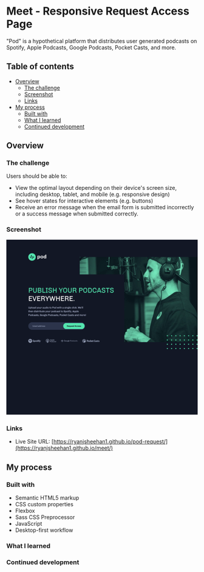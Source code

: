 # Meet - Responsive Request Access Page

"Pod" is a hypothetical platform that distributes user generated podcasts on Spotify, Apple Podcasts, Google Podcasts, Pocket Casts, and more.

## Table of contents

- [Overview](#overview)
  - [The challenge](#the-challenge)
  - [Screenshot](#screenshot)
  - [Links](#links)
- [My process](#my-process)
  - [Built with](#built-with)
  - [What I learned](#what-i-learned)
  - [Continued development](#continued-development)

## Overview

### The challenge

Users should be able to:

- View the optimal layout depending on their device's screen size, including desktop, tablet, and mobile (e.g. responsive design)
- See hover states for interactive elements (e.g. buttons)
- Receive an error message when the email form is submitted incorrectly or a success message when submitted correctly.

### Screenshot

![](./pod-desktop.png)

### Links

- Live Site URL: [https://ryanjsheehan1.github.io/pod-request/](https://ryanjsheehan1.github.io/meet/)

## My process

### Built with

- Semantic HTML5 markup
- CSS custom properties
- Flexbox
- Sass CSS Preprocessor
- JavaScript
- Desktop-first workflow

### What I learned

### Continued development
